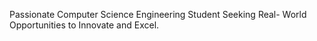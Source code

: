 Passionate Computer Science Engineering Student Seeking Real- World Opportunities to Innovate and Excel.
